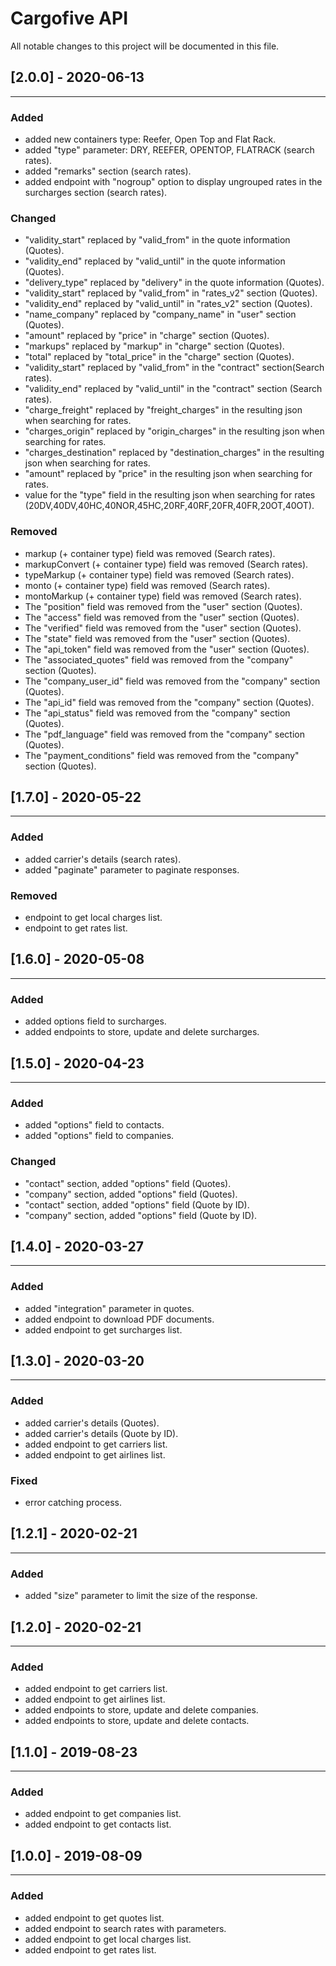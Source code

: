 # Cargofive API
All notable changes to this project will be documented in this file.

## [2.0.0] - 2020-06-13
-----------------
### Added
- added new containers type: Reefer, Open Top and Flat Rack.
- added "type" parameter: DRY, REEFER, OPENTOP, FLATRACK (search rates).
- added "remarks" section (search rates).
- added endpoint with "nogroup" option to display ungrouped rates in the surcharges section (search rates).
### Changed
- "validity_start" replaced by "valid_from" in the quote information (Quotes).
- "validity_end" replaced by "valid_until" in the quote information (Quotes).
- "delivery_type" replaced by "delivery" in the quote information (Quotes).
- "validity_start" replaced by "valid_from" in "rates_v2" section (Quotes).
- "validity_end" replaced by "valid_until" in "rates_v2" section  (Quotes).
- "name_company" replaced by "company_name" in "user" section  (Quotes).
- "amount" replaced by "price" in "charge" section (Quotes).
- "markups" replaced by "markup" in "charge" section (Quotes).
- "total" replaced by "total_price" in the "charge" section (Quotes).
- "validity_start" replaced by "valid_from" in the "contract" section(Search rates).
- "validity_end" replaced by "valid_until" in the "contract" section (Search rates).
- "charge_freight" replaced by "freight_charges" in the resulting json when searching for rates.
- "charges_origin" replaced by "origin_charges" in the resulting json when searching for rates.
- "charges_destination" replaced by "destination_charges" in the resulting json when searching for rates.
- "amount" replaced by "price" in the resulting json when searching for rates.
- value for the "type" field in the resulting json when searching for rates (20DV,40DV,40HC,40NOR,45HC,20RF,40RF,20FR,40FR,20OT,40OT).
### Removed
- markup (+ container type) field was removed (Search rates).
- markupConvert (+ container type) field was removed (Search rates).
- typeMarkup (+ container type) field was removed (Search rates).
- monto (+ container type) field was removed (Search rates).
- montoMarkup (+ container type) field was removed (Search rates).
- The "position" field was removed from the "user" section (Quotes).
- The "access" field was removed from the "user" section (Quotes).
- The "verified" field was removed from the "user" section (Quotes).
- The "state" field was removed from the "user" section (Quotes).
- The "api_token" field was removed from the "user" section (Quotes).
- The "associated_quotes" field was removed from the "company" section (Quotes).
- The "company_user_id" field was removed from the "company" section (Quotes).
- The "api_id" field was removed from the "company" section (Quotes).
- The "api_status" field was removed from the "company" section (Quotes).
- The "pdf_language" field was removed from the "company" section (Quotes).
- The "payment_conditions" field was removed from the "company" section (Quotes).

## [1.7.0] - 2020-05-22
-----------------
### Added
- added carrier's details (search rates).
- added "paginate" parameter to paginate responses.
### Removed
- endpoint to get local charges list.
- endpoint to get rates list.

## [1.6.0] - 2020-05-08
-----------------
### Added
- added options field to surcharges.
- added endpoints to store, update and delete surcharges.

## [1.5.0] - 2020-04-23
-----------------
### Added
- added "options" field to contacts.
- added "options" field to companies.
### Changed
- "contact" section, added "options" field (Quotes).
- "company" section, added "options" field (Quotes).
- "contact" section, added "options" field (Quote by ID).
- "company" section, added "options" field (Quote by ID).

## [1.4.0] - 2020-03-27
-----------------
### Added
- added "integration" parameter in quotes.
- added endpoint to download PDF documents.
- added endpoint to get surcharges list.

## [1.3.0] - 2020-03-20
-----------------
### Added
- added carrier's details (Quotes).
- added carrier's details (Quote by ID).
- added endpoint to get carriers list.
- added endpoint to get airlines list.
### Fixed
- error catching process.

## [1.2.1] - 2020-02-21
-----------------
### Added
- added "size" parameter to limit the size of the response.

## [1.2.0] - 2020-02-21
-----------------
### Added
- added endpoint to get carriers list.
- added endpoint to get airlines list.
- added endpoints to store, update and delete companies.
- added endpoints to store, update and delete contacts.

## [1.1.0] - 2019-08-23
-----------------
### Added
- added endpoint to get companies list.
- added endpoint to get contacts list.

## [1.0.0] - 2019-08-09
-----------------
### Added
- added endpoint to get quotes list.
- added endpoint to search rates with parameters.
- added endpoint to get local charges list.
- added endpoint to get rates list.



